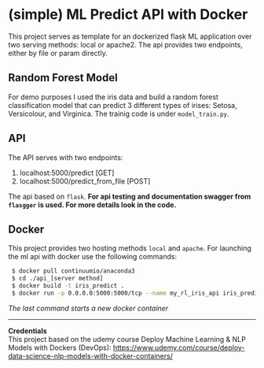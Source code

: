 # (simple) ML Predict API with Docker

This project serves as template for an dockerized flask ML application over two serving methods: local or apache2. The api provides two endpoints, either by file or param directly.

## Random Forest Model
For demo purposes I used the iris data and build a random forest classification model that can predict 3 different types of irises: Setosa, Versicolour, and Virginica. The trainig code is under `model_train.py`.

## API
The API serves with two endpoints:
 1. localhost:5000/predict [GET]
 2. localhost:5000/predict_from_file [POST]

The api based on `flask`. **For api testing and documentation swagger from `flasgger` is used. For more details look in the code.**

## Docker
This project provides two hosting methods `local` and `apache`. For launching the ml api with docker use the following commands:

```bash
 $ docker pull continuumio/anaconda3    
 $ cd ./api_[server method]  
 $ docker build -t iris_predict .   
 $ docker run -p 0.0.0.0:5000:5000/tcp --name my_rl_iris_api iris_predict
 ```

*The last command starts a new docker container*


***
**Credentials**  
This project based on the udemy course Deploy Machine Learning & NLP Models with Dockers (DevOps): https://www.udemy.com/course/deploy-data-science-nlp-models-with-docker-containers/
